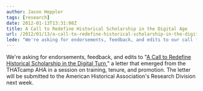 ```yaml
---
author: Jason Heppler
tags: [research]
date: 2012-01-13T13:31:08Z
title: A Call to Redefine Historical Scholarship in the Digital Age
url: /2012/01/13/a-call-to-redefine-historical-scholarship-in-the-digital-age/
lede: "We're asking for endorsements, feedback, and edits to our call for redefining historical scholarship."
---
```


We're asking for endorsements, feedback, and edits to "[A Call to Redefine Historical Scholarship in the Digital Turn](https://docs.google.com/document/d/13D5HjjcnnAHoNaUIjwFHET83_r7kYtM0CPTYGhcMrjM/edit)," a letter that emerged from the THATcamp AHA in a session on training, tenure, and promotion. The letter will be submitted to the American Historical Association's Research Division next week.
